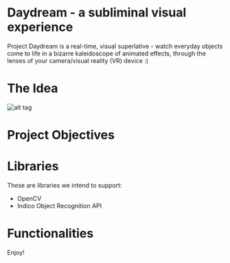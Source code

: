 # Daydream - a subliminal visual experience

Project Daydream is a real-time, visual superlative - watch everyday objects come to life in a bizarre kaleidoscope of animated effects, through the lenses of your camera/visual reality (VR) device :)

#  The Idea

![alt tag](https://raw.githubusercontent.com/kwinter213/TeamDayDream/master/splash.png)


# Project Objectives



# Libraries

These are libraries we intend to support:
- OpenCV
- Indico Object Recognition API

# Functionalities

Enjoy!
